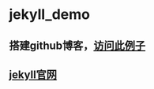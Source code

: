jekyll_demo
===========
## 搭建github博客，[访问此例子](http://shanliang.github.com/jekyll_demo)
## [jekyll官网](http://jekyllcn.com/)
